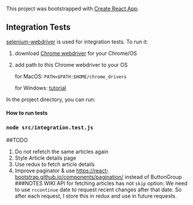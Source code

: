 This project was bootstrapped with [Create React App](https://github.com/facebook/create-react-app).

## Integration Tests

[selenium-webdriver](https://seleniumhq.github.io/selenium/docs/api/javascript/) is used for integration tests.
To run it:

1.  download [Chrome webdriver](http://chromedriver.storage.googleapis.com/index.html) for your Chrome/OS
2.  add path to this Chrome webdriver to your OS

    for MacOS: `PATH=$PATH:$HOME/chrome_drivers`
    
    for Windows: [tutorial](https://docs.alfresco.com/4.2/tasks/fot-addpath.html)
    
In the project directory, you can run:


#### How to run tests 
### `node src/integration.test.js`


##TODO
1. Do not refetch the same articles again
2. Style Article details page
3. Use redux to fetch article details
4. Improve paginator & use https://react-bootstrap.github.io/components/pagination/ instead of ButtonGroup
###NOTES
WIKI API for fetching articles has not `skip` option. We need to use `rccontinue` date to request recent changes after that date. So after each request, I store this in redux and use in future requests.
